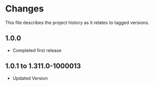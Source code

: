 # Changes
This file describes the project history as it relates to tagged versions.

## 1.0.0
- Completed first release

## 1.0.1 to 1.311.0-1000013
- Updated Version
